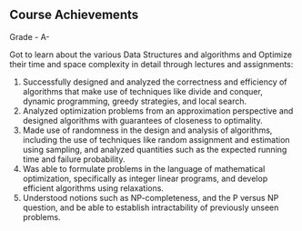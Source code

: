 ## Course Achievements

Grade - A-

Got to learn about the various Data Structures and algorithms and Optimize their time and space complexity in detail through lectures and assignments:

1) Successfully designed and analyzed the correctness and efficiency of algorithms that make use of techniques like divide and conquer, dynamic programming, greedy strategies, and local search.
2) Analyzed optimization problems from an approximation perspective and designed algorithms with guarantees of closeness to optimality.
3) Made use of randomness in the design and analysis of algorithms, including the use of techniques like random assignment and estimation using sampling, and analyzed quantities such as the expected running time and failure probability.
4) Was able to formulate problems in the language of mathematical optimization, specifically as integer linear programs, and develop efficient algorithms using relaxations.
5) Understood notions such as NP-completeness, and the P versus NP question, and be able to establish intractability of previously unseen problems.
